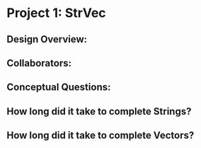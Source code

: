 Project 1: StrVec
=================

<!-- TODO: Fill this out.  -->
## Design Overview:

## Collaborators:

## Conceptual Questions:

## How long did it take to complete Strings?

## How long did it take to complete Vectors?
